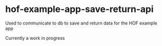 # hof-example-app-save-return-api
Used to communicate to db to save and return data for the HOF example app

Currently a work in progress
